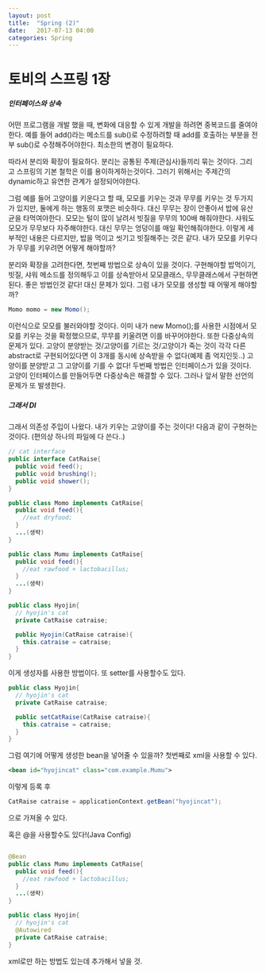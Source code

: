 ```yaml
---
layout: post
title:  "Spring (2)"
date:   2017-07-13 04:00
categories: Spring
---
```

# 토비의 스프링 1장         

##### 인터페이스와 상속
어떤 프로그램을 개발 했을 때, 변화에 대응할 수 있게 개발을 하려면 중복코드를 줄여야한다. 예를 들어 add()라는 메소드를 sub()로 수정하려할 때 add를 호출하는 부분을 전부 sub()로 수정해주어야한다. 최소한의 변경이 필요하다.

따라서 분리와 확장이 필요하다. 분리는 공통된 주제(관심사)들끼리 묶는 것이다. 그리고 스프링의 기본 철학은 이를 용이하게하는것이다. 그러기 위해서는 주제간의 dynamic하고 유연한 관계가 설정되어야한다.

그럼 예를 들어 고양이를 키운다고 할 때, 모모를 키우는 것과 무무를 키우는 것 두가지가 있지만, 둘에게 하는 행동의 포맷은 비슷하다. 대신 무무는 장이 안좋아서 밥에 유산균을 타먹여야한다. 모모는 털이 많이 날려서 빗질을 무무의 100배 해줘야한다. 샤워도 모모가 무무보다 자주해야한다. 대신 무무는 엉덩이를 매일 확인해줘야한다. 이렇게 세부적인 내용은 다르지만, 밥을 먹이고 씻기고 빗질해주는 것은 같다. 내가 모모를 키우다가 무무를 키우려면 어떻게 해야할까?

분리와 확장을 고려한다면, 첫번째 방법으로 상속이 있을 것이다. 구현해야할 밥먹이기, 빗질, 샤워 메소드를 정의해두고 이를 상속받아서 모모클래스, 무무클래스에서 구현하면 된다. 좋은 방법인것 같다! 대신 문제가 있다. 그럼 내가 모모를 생성할 때 어떻게 해야할까?
```java
Momo momo = new Momo();
```
이런식으로 모모를 불러와야할 것이다. 이미 내가 new Momo();를 사용한 시점에서 모모를 키우는 것을 확정했으므로, 무무를 키울려면 이를 바꾸어야한다. 또한 다중상속의 문제가 있다. 고양이 분양받는 것/고양이를 기르는 것/고양이가 죽는 것이 각각 다른 abstract로 구현되어있다면 이 3개를 동시에 상속받을 수 없다(예제 좀 억지인듯..) 고양이를 분양받고 그 고양이를 기를 수 없다!
두번째 방법은 인터페이스가 있을 것이다. 고양이 인터페이스를 만들어두면 다중상속은 해결할 수 있다. 그러나 앞서 말한 선언의 문제가 또 발생한다.

##### 그래서 DI
그래서 의존성 주입이 나왔다. 내가 키우는 고양이를 주는 것이다! 다음과 같이 구현하는 것이다. (편의상 하나의 파일에 다 쓴다..)
```java
// cat interface
public interface CatRaise{
  public void feed();
  public void brushing();
  public void shower();
}

public class Momo implements CatRaise{
  public void feed(){
    //eat dryfood;
  }
  ...(생략)
}

public class Mumu implements CatRaise{
  public void feed(){
    //eat rawfood + lactobacillus;
  }
  ...(생략)
}

public class Hyojin{
  // hyojin's cat
  private CatRaise catraise;

  public Hyojin(CatRaise catraise){
    this.catraise = catraise;
  }
}

```
이게 생성자를 사용한 방법이다. 또 setter를 사용할수도 있다.
```java
public class Hyojin{
  // hyojin's cat
  private CatRaise catraise;

  public setCatRaise(CatRaise catraise){
    this.catraise = catraise;
  }
}
```
그럼 여기에 어떻게 생성한 bean을 넣어줄 수 있을까?
첫번째로 xml을 사용할 수 있다.
```xml
<bean id="hyojincat" class="com.example.Mumu">
```
이렇게 등록 후
```java
CatRaise catraise = applicationContext.getBean("hyojincat");
```
으로 가져올 수 있다.

혹은 @을 사용할수도 있다!(Java Config)
```java

@Bean
public class Mumu implements CatRaise{
  public void feed(){
    //eat rawfood + lactobacillus;
  }
  ...(생략)
}

public class Hyojin{
  // hyojin's cat
  @Autowired
  private CatRaise catraise;
}
```
xml로만 하는 방법도 있는데 추가해서 넣을 것.
